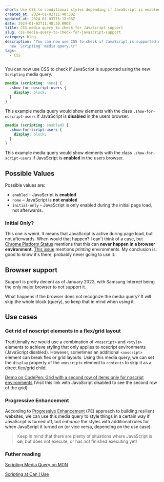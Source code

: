 ```yaml
---
short: Use CSS to conditional styles depending if JavaScript is enabled
created_at: 2024-01-02T11:48:30Z
updated_at: 2024-01-03T15:12:08Z
date: 2024-01-02T11:48:30.000Z
title: CSS media query to check for JavaScript support
slug: css-media-query-to-check-for-javascript-support
category: blog
description: "You can now use CSS to check if JavaScript is supported using the
  new `Scripting` media query.\r"
tags:
  - CSS
---
```



You can now use CSS to check if JavaScript is supported using the new `Scripting` media query.

```css
@media (scripting: none) {
  .show-for-noscript-users {
    display: block;
  }
}
```

This example media query would show elements with the class `.show-for-noscript-users` if JavaScript is **disabled** in the users browser. 

```css
@media (scripting: enabled) {
  .show-for-script-users {
    display: block;
  }
}
```

This example media query would show elements with the class `.show-for-script-users` if JavaScript is **enabled** in the users browser. 


## Possible Values 

Possible values are:

- `enabled` – JavaScript is **enabled**
- `none` – JavaScript is **not enabled**
-  `initial-only` – JavaScript is only enabled during the initial page load, not afterwards.

### Initial Only?

This one is weird. It means that JavaScript is active during page load, but not afterwards. When would that happen? I can't think of a case, but [Chrome Platform Status](https://chromestatus.com/feature/5075009105559552) mentions that this can **never happen in a browser environment**. [This issue](https://github.com/w3c/csswg-drafts/issues/8621) mentions _printing_ environments. My conclusion is: good to know it's there, probably never going to use it.

## Browser support

Support is pretty decent as of January 2023, with Samsung Internet being the only major browser to not support it.

What happens if the browser does not recognize the media query? It will skip the whole block (query), so keep that in mind when using it.

## Use cases

### Get rid of noscript elements in a flex/grid layout

Traditionally we would use a combination of `<noscript>` and `<style>` elements to achieve styling that only applies to noscript environments (JavaScript disabled). However, sometimes an additional `<noscript>` element can break flex or grid layouts. Using this media query, we can set the `display` property of the `<noscript>` element to `contents` to skip it as a direct flex/grid child.

[Demo on CodePen: Grid with a second row of items only for noscript environments](https://codepen.io/mgrubinger/full/dyrGYzL) (Visit this link with JavaScript disabled to see the second row of the grid)

### Progressive Enhancement

According to [Progressive Enhancement](https://developer.mozilla.org/en-US/docs/Glossary/Progressive_Enhancement) (PE) approach to building resilient websites, we can use this media query to style things in a certain way if JavaScript is turned off, but _enhance_ the styles with additional rules for when JavaScript it turned _on_ (or vice versa, depending on the use case).

> Keep in mind that there are plenty of situations where JavaScript is **on**, but does not execute, or has not finished executing yet!


### Futher reading

[Scripting Media Query on MDN](https://developer.mozilla.org/en-US/docs/Web/CSS/@media/scripting)

[Scripting at Can I Use](https://caniuse.com/mdn-css_at-rules_media_scripting)
